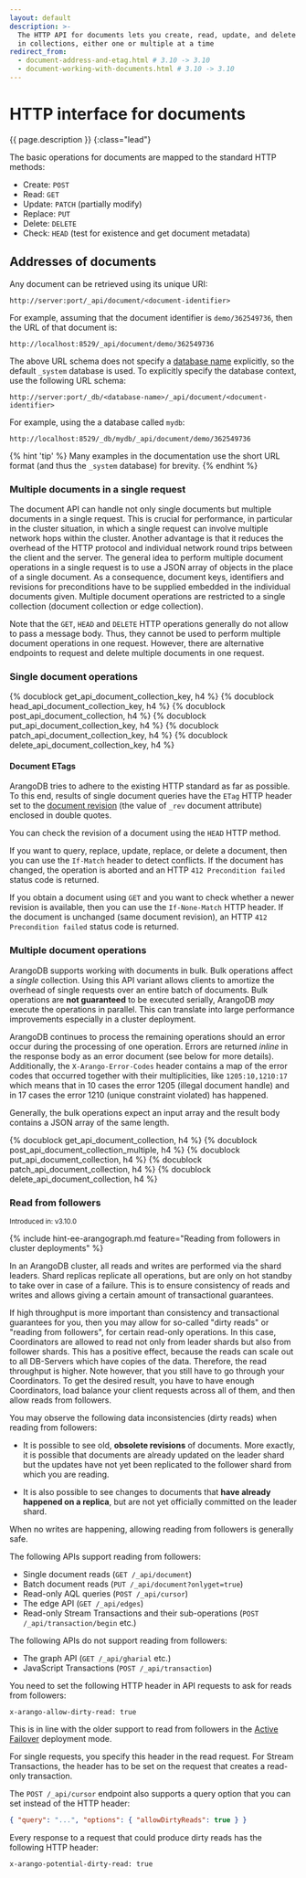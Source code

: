 ```yaml
---
layout: default
description: >-
  The HTTP API for documents lets you create, read, update, and delete documents
  in collections, either one or multiple at a time
redirect_from:
  - document-address-and-etag.html # 3.10 -> 3.10
  - document-working-with-documents.html # 3.10 -> 3.10
---
```

# HTTP interface for documents

{{ page.description }}
{:class="lead"}

The basic operations for documents are mapped to the standard HTTP methods:

- Create: `POST`
- Read: `GET`
- Update: `PATCH` (partially modify)
- Replace: `PUT`
- Delete: `DELETE`
- Check: `HEAD` (test for existence and get document metadata)

## Addresses of documents

Any document can be retrieved using its unique URI:

```
http://server:port/_api/document/<document-identifier>
```

For example, assuming that the document identifier is `demo/362549736`, then the URL
of that document is:

```
http://localhost:8529/_api/document/demo/362549736
```

The above URL schema does not specify a [database name](../data-modeling-databases.md#database-names)
explicitly, so the default `_system` database is used. To explicitly specify the
database context, use the following URL schema:

```
http://server:port/_db/<database-name>/_api/document/<document-identifier>
```

For example, using the a database called `mydb`:

```
http://localhost:8529/_db/mydb/_api/document/demo/362549736
```

{% hint 'tip' %}
Many examples in the documentation use the short URL format (and thus the
`_system` database) for brevity.
{% endhint %}

### Multiple documents in a single request

The document API can handle not only single documents but multiple documents in
a single request. This is crucial for performance, in particular in the cluster
situation, in which a single request can involve multiple network hops
within the cluster. Another advantage is that it reduces the overhead of
the HTTP protocol and individual network round trips between the client
and the server. The general idea to perform multiple document operations
in a single request is to use a JSON array of objects in the place of a
single document. As a consequence, document keys, identifiers and revisions
for preconditions have to be supplied embedded in the individual documents
given. Multiple document operations are restricted to a single collection
(document collection or edge collection).

<!-- TODO: The spec has been changed long ago and payloads are allowed, but there is still a lot of incompatible software -->
Note that the `GET`, `HEAD` and `DELETE` HTTP operations generally do
not allow to pass a message body. Thus, they cannot be used to perform
multiple document operations in one request. However, there are alternative
endpoints to request and delete multiple documents in one request.

### Single document operations

{% docublock get_api_document_collection_key, h4 %}
{% docublock head_api_document_collection_key, h4 %}
{% docublock post_api_document_collection, h4 %}
{% docublock put_api_document_collection_key, h4 %}
{% docublock patch_api_document_collection_key, h4 %}
{% docublock delete_api_document_collection_key, h4 %}

#### Document ETags

ArangoDB tries to adhere to the existing HTTP standard as far as
possible. To this end, results of single document queries have the `ETag`
HTTP header set to the [document revision](../data-modeling-documents.html#document-revisions)
(the value of `_rev` document attribute) enclosed in double quotes.

You can check the revision of a document using the `HEAD` HTTP method.

If you want to query, replace, update, replace, or delete a document, then you
can use the `If-Match` header to detect conflicts. If the document has changed,
the operation is aborted and an HTTP `412 Precondition failed` status code is
returned.

If you obtain a document using `GET` and you want to check whether a newer
revision is available, then you can use the `If-None-Match` HTTP header. If the
document is unchanged (same document revision), an HTTP `412 Precondition failed`
status code is returned.

### Multiple document operations

ArangoDB supports working with documents in bulk. Bulk operations affect a
*single* collection. Using this API variant allows clients to amortize the
overhead of single requests over an entire batch of documents. Bulk operations
are **not guaranteed** to be executed serially, ArangoDB _may_ execute the
operations in parallel. This can translate into large performance improvements
especially in a cluster deployment.

ArangoDB continues to process the remaining operations should an error
occur during the processing of one operation. Errors are returned _inline_ in
the response body as an error document (see below for more details).
Additionally, the `X-Arango-Error-Codes` header contains a map of the
error codes that occurred together with their multiplicities, like
`1205:10,1210:17` which means that in 10 cases the error 1205
(illegal document handle) and in 17 cases the error 1210
(unique constraint violated) has happened.

Generally, the bulk operations expect an input array and the result body
contains a JSON array of the same length.

{% docublock get_api_document_collection, h4 %}
{% docublock post_api_document_collection_multiple, h4 %}
{% docublock put_api_document_collection, h4 %}
{% docublock patch_api_document_collection, h4 %}
{% docublock delete_api_document_collection, h4 %}

### Read from followers

<small>Introduced in: v3.10.0</small>

{% include hint-ee-arangograph.md feature="Reading from followers in cluster deployments" %}

In an ArangoDB cluster, all reads and writes are performed via
the shard leaders. Shard replicas replicate all operations, but are
only on hot standby to take over in case of a failure. This is to ensure
consistency of reads and writes and allows giving a certain amount of
transactional guarantees.

If high throughput is more important than consistency and transactional
guarantees for you, then you may allow for so-called "dirty reads" or
"reading from followers", for certain read-only operations. In this case,
Coordinators are allowed to read not only from
leader shards but also from follower shards. This has a positive effect,
because the reads can scale out to all DB-Servers which have copies of
the data. Therefore, the read throughput is higher. Note however, that you
still have to go through your Coordinators. To get the desired result, you
have to have enough Coordinators, load balance your client requests
across all of them, and then allow reads from followers.

You may observe the following data inconsistencies (dirty reads) when
reading from followers:

- It is possible to see old, **obsolete revisions** of documents. More
  exactly, it is possible that documents are already updated on the leader shard
  but the updates have not yet been replicated to the follower shard
  from which you are reading.

- It is also possible to see changes to documents that
  **have already happened on a replica**, but are not yet officially
  committed on the leader shard.

When no writes are happening, allowing reading from followers is generally safe.

The following APIs support reading from followers:

- Single document reads (`GET /_api/document`)
- Batch document reads (`PUT /_api/document?onlyget=true`)
- Read-only AQL queries (`POST /_api/cursor`)
- The edge API (`GET /_api/edges`)
- Read-only Stream Transactions and their sub-operations
  (`POST /_api/transaction/begin` etc.)

The following APIs do not support reading from followers:

- The graph API (`GET /_api/gharial` etc.)
- JavaScript Transactions (`POST /_api/transaction`)

You need to set the following HTTP header in API requests to ask for reads
from followers:

```
x-arango-allow-dirty-read: true
```

This is in line with the older support to read from followers in the
[Active Failover](../architecture-deployment-modes-active-failover.html#reading-from-followers)
deployment mode.

For single requests, you specify this header in the read request.
For Stream Transactions, the header has to be set on the request that
creates a read-only transaction.

The `POST /_api/cursor` endpoint also supports a query option that you can set
instead of the HTTP header:

```json
{ "query": "...", "options": { "allowDirtyReads": true } }
```

Every response to a request that could produce dirty reads has
the following HTTP header:

```
x-arango-potential-dirty-read: true
```
